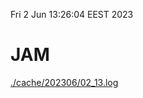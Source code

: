 Fri  2 Jun 13:26:04 EEST 2023
# JAM
<a href='./cache/202306/02_13.log'>./cache/202306/02_13.log</a>
